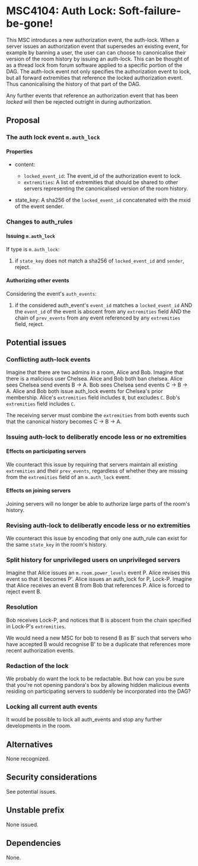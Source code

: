 # MSC4104: Auth Lock: Soft-failure-be-gone!

This MSC introduces a new authorization event, the auth-lock.
When a server issues an authorization event that supersedes an existing
event, for example by banning a user, the user can can choose to
canonicalise their version of the room history by issuing an auth-lock.
This can be thought of as a thread lock from forum software applied
to a specific portion of the DAG. The auth-lock event not only
specifies the authorization event to lock, but all forward
extremities that reference the locked authorization event. Thus
canonicalising the history of that part  of the DAG.

Any further events that reference an authorization event that has been
*locked* will then be rejected outright in during authorization.

## Proposal

### The auth lock event `m.auth_lock`

#### Properties
- content:
  + `locked_event_id`: The event_id of the authorization event to lock.
  + `extremities`: A list of extremities that should be shared to other
   servers representing the canonicalised version of the room history.

- state_key: A sha256 of the `locked_event_id` concatenated with the
  mxid of the event sender.

### Changes to auth_rules

#### Issuing `m.auth_lock`

If type is `m.auth_lock`:
  1. if `state_key` does not match a sha256 of `locked_event_id` and
     `sender`, reject.

#### Authorizing other events

Considering the event's `auth_events`:
  1. if the considered auth_event's `event_id` matches a
	 `locked_event_id` AND the `event_id` of the event is abscent
     from any `extremities` field AND the chain of `prev_events`
     from any event referenced by any `extremities` field, reject.

## Potential issues

### Conflicting auth-lock events

Imagine that there are two admins in a room, Alice and Bob.
Imagine that there is a malicious user Chelsea.
Alice and Bob both ban chelsea.
Alice sees Chelsea send events B -> A.
Bob sees Chelsea send events C -> B -> A.
Alice and Bob both issue auth_lock events for Chelsea's prior membership.
Alice's `extremities` field includes `B`, but excludes `C`.
Bob's `extremities` field includes `C`.

The receiving server must combine the `extremities` from both events
such that the canonical history becomes C -> B -> A.

### Issuing auth-lock to deliberatly encode less or no extremities

#### Effects on participating servers 

We counteract this issue by requiring that servers maintain all
existing `extremities` and their `prev_events`, regardless of
whether they are missing from the `extremities` field of
an `m.auth_lock` event.

#### Effects on joining servers

Joining servers will no longer be able to authorize large parts of the
room's history.

### Revising auth-lock to deliberatly encode less or no extremities

We counteract this issue by encoding that only one auth_rule can exist
for the same `state_key` in the room's history.

### Split history for unprivileged users on unprivileged servers

Imagine that Alice issues an `m.room.power_levels` event P.
Alice revises this event so that it becomes P'.
Alice issues an auth_lock for P, Lock-P.
Imagine that Alice receives an event B from Bob that references P.
Alice is forced to reject event B.

### Resolution

Bob receives Lock-P, and notices that B is abscent from the chain
specified in Lock-P's `extremities`.

We would need a new MSC for bob to resend B as B' such that servers who
have accepted B would recognise B' to be a duplicate that references
more recent authorization events.

### Redaction of the lock

We probably do want the lock to be redactable.
But how can you be sure that you're not opening pandora's box by
allowing hidden malicious events residing on participating servers
to suddenly be incorporated into the DAG?

### Locking all current auth events

It would be possible to lock all auth_events and stop any further
developments in the room.

## Alternatives

None recognized.


## Security considerations

See potential issues.


## Unstable prefix

None issued.

## Dependencies

None.
